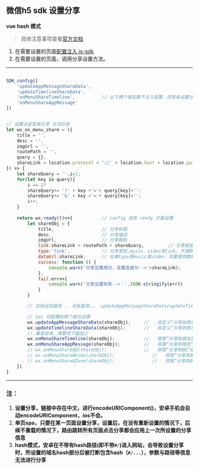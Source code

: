 ## 微信h5 sdk 设置分享

**vue hash 模式**   

> 具体注意事项查看[官方文档](https://mp.weixin.qq.com/wiki?t=resource/res_main&id=mp1421141115)

1. 在需要设置的页面[配置注入 js-sdk](./jssdk_config.md)
2. 在需要设置的页面，调用分享设置方法。
---

```js   

SDK_config([
    'updateAppMessageShareData',
    'updateTimelineShareData',
    'onMenuShareTimeline',          // 以下两个是如果不注入配置，则安卓设置分享失败
    'onMenuShareAppMessage'
])


// 设置点击菜单分享 方法封装 
let wx_on_menu_share = ({
    title = '',                                                                       // 设置分享标题 str
    desc = '',                                                                        // 设置分享描述 str
    imgUrl = '',                                                                      // 设置分享图标 str
    routePath = '',                                                                   // 设置分享路径(hash单页路由跳转路径) str 
    query = {},                                                                       // 设置分享参数 obj
    shareLink = location.protocol + '//' + location.host + location.pathname + '#/'   // 设置分享域名(hash带'#/') str
}) => {
    let shareQuery = '',i=1;
    for(let key in query){
        i == 1?
        shareQuery+= '?' + key +'='+ query[key]+'':
        shareQuery+= '&' + key +'='+ query[key]+'';
        i++;
    }
        
    return wx.ready(()=>{           // config 进到 ready 才能设置
        let shareObj = {
            title,                  // 分享标题
            desc,                   // 分享描述
            imgUrl,                 // 分享图标
            link:shareLink + routePath + shareQuery,         // 分享链接
            type:'link',            // 分享类型,music、video或link，不填默认为link  
            dataUrl:shareLink,      // 如果type是music或video，则要提供数据链接，默认为空 
            success: function () {
                console.warn('分享设置成功，设置连接为-->'+shareLink);  
            },
            fail:err=>{
                console.warn('分享设置失败-->：',JSON.stringify(err))
            }
        }

        // 文档说将废弃 ， 没有废弃。。。 updateAppMessageShareData/updateTimelineShareData 单独配置这两个，分享设置安卓大部分手机不成功。。。

        // ios 仅配置前两个成功设置
        wx.updateAppMessageShareData(shareObj);     //   自定义“分享给朋友”及“分享到QQ”按钮的分享内容（1.4.0）
        wx.updateTimelineShareData(shareObj);       //   自定义“分享到朋友圈”及“分享到QQ空间”按钮的分享内容（1.4.0）
        // 兼容安卓，需要把下面加上
        wx.onMenuShareTimeline(shareObj);           //   获取“分享到朋友圈”按钮点击状态及自定义分享内容接口（即将废弃）
        wx.onMenuShareAppMessage(shareObj);         //   获取“分享给朋友”按钮点击状态及自定义分享内容接口（即将废弃）
        // wx.onMenuShareQQ(shareObj);              //   获取“分享到QQ”按钮点击状态及自定义分享内容接口（即将废弃）
        // wx.onMenuShareWeibo(shareObj);              //   获取“分享到腾讯微博”按钮点击状态及自定义分享内容接口
        // wx.onMenuShareQZone(shareObj);              //   获取“分享到QQ空间”按钮点击状态及自定义分享内容接口（即将废弃）
    })
}

```

---

### 注：   

1. **设置分享，链接中存在中文，进行encodeURIComponent()，安卓手机会自动encodeURIComponent，ios不会。**
2. **单页spa，只要在某一页面设置分享，设置后，在没有重新设置的情况下，后续不重载的情况下，路由跳转所有页面点击分享都会应用上一次所设置的分享信息**
3. **hash模式，安卓在不带有hash路径(即不带`#/`)进入网站，会导致设置分享时，所设置的域名hash部分后被打断包含hash（`#/...`），参数与路径等信息无法进行分享**
